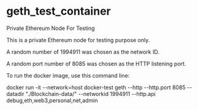 # geth_test_container
Private Ethereum Node For Testing

This is a private Ethereum node for testing purpose only. 

A random number of 1994911 was chosen as the network ID.

A random port number of 8085 was chosen as the HTTP listening port. 

To run the docker image, use this command line: 

docker run -it --network=host docker-test geth --http --http.port 8085 --datadir "./Blockchain-data/" --networkid 1994911 --http.api debug,eth,web3,personal,net,admin
